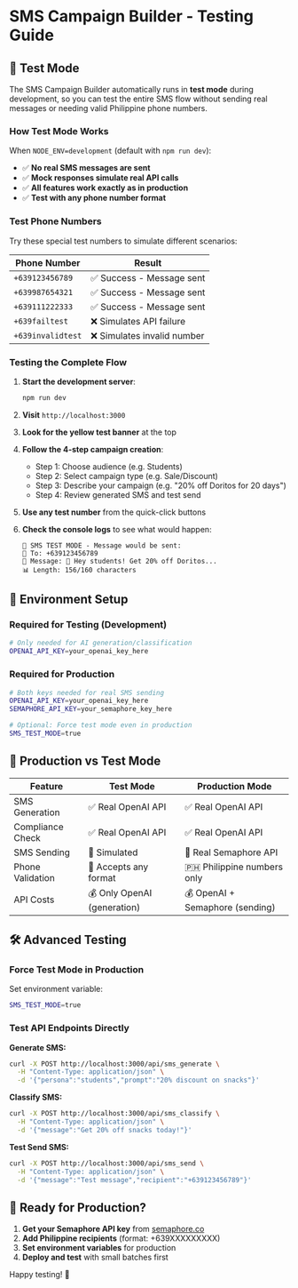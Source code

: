 # SMS Campaign Builder - Testing Guide

## 🧪 Test Mode

The SMS Campaign Builder automatically runs in **test mode** during development, so you can test the entire SMS flow without sending real messages or needing valid Philippine phone numbers.

### How Test Mode Works

When `NODE_ENV=development` (default with `npm run dev`):
- ✅ **No real SMS messages are sent**
- ✅ **Mock responses simulate real API calls**
- ✅ **All features work exactly as in production**
- ✅ **Test with any phone number format**

### Test Phone Numbers

Try these special test numbers to simulate different scenarios:

| Phone Number | Result |
|-------------|--------|
| `+639123456789` | ✅ Success - Message sent |
| `+639987654321` | ✅ Success - Message sent |
| `+639111222333` | ✅ Success - Message sent |
| `+639failtest` | ❌ Simulates API failure |
| `+639invalidtest` | ❌ Simulates invalid number |

### Testing the Complete Flow

1. **Start the development server**:
   ```bash
   npm run dev
   ```

2. **Visit** `http://localhost:3000`

3. **Look for the yellow test banner** at the top

4. **Follow the 4-step campaign creation**:
   - Step 1: Choose audience (e.g. Students)
   - Step 2: Select campaign type (e.g. Sale/Discount)
   - Step 3: Describe your campaign (e.g. "20% off Doritos for 20 days")
   - Step 4: Review generated SMS and test send

5. **Use any test number** from the quick-click buttons

6. **Check the console logs** to see what would happen:
   ```
   🧪 SMS TEST MODE - Message would be sent:
   📱 To: +639123456789
   💬 Message: 🎉 Hey students! Get 20% off Doritos...
   📊 Length: 156/160 characters
   ```

## 🔑 Environment Setup

### Required for Testing (Development)
```bash
# Only needed for AI generation/classification
OPENAI_API_KEY=your_openai_key_here
```

### Required for Production
```bash
# Both keys needed for real SMS sending
OPENAI_API_KEY=your_openai_key_here
SEMAPHORE_API_KEY=your_semaphore_key_here

# Optional: Force test mode even in production
SMS_TEST_MODE=true
```

## 🚀 Production vs Test Mode

| Feature | Test Mode | Production Mode |
|---------|-----------|-----------------|
| SMS Generation | ✅ Real OpenAI API | ✅ Real OpenAI API |
| Compliance Check | ✅ Real OpenAI API | ✅ Real OpenAI API |
| SMS Sending | 🧪 Simulated | 📱 Real Semaphore API |
| Phone Validation | 🔄 Accepts any format | 🇵🇭 Philippine numbers only |
| API Costs | 💰 Only OpenAI (generation) | 💰 OpenAI + Semaphore (sending) |

## 🛠 Advanced Testing

### Force Test Mode in Production
Set environment variable:
```bash
SMS_TEST_MODE=true
```

### Test API Endpoints Directly

**Generate SMS:**
```bash
curl -X POST http://localhost:3000/api/sms_generate \
  -H "Content-Type: application/json" \
  -d '{"persona":"students","prompt":"20% discount on snacks"}'
```

**Classify SMS:**
```bash
curl -X POST http://localhost:3000/api/sms_classify \
  -H "Content-Type: application/json" \
  -d '{"message":"Get 20% off snacks today!"}'
```

**Test Send SMS:**
```bash
curl -X POST http://localhost:3000/api/sms_send \
  -H "Content-Type: application/json" \
  -d '{"message":"Test message","recipient":"+639123456789"}'
```

## 🌟 Ready for Production?

1. **Get your Semaphore API key** from [semaphore.co](https://semaphore.co)
2. **Add Philippine recipients** (format: +639XXXXXXXXX)
3. **Set environment variables** for production
4. **Deploy and test** with small batches first

Happy testing! 🎉 